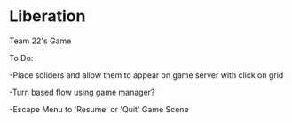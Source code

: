 # Liberation
Team 22's Game

To Do:

-Place soliders and allow them to appear on game server with click on grid

-Turn based flow using game manager?

-Escape Menu to 'Resume' or 'Quit' Game Scene
